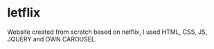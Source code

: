 # letflix
Website created from scratch based on netflix, I used HTML, CSS, JS, JQUERY and OWN CAROUSEL.
